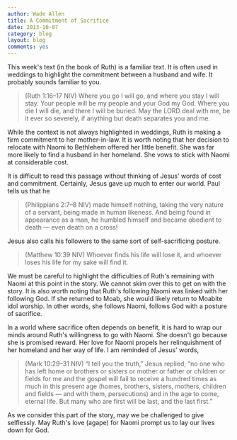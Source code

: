 ```yaml
---
author: Wade Allen
title: A Commitment of Sacrifice
date: 2013-10-07
category: blog
layout: blog
comments: yes
---
```


This week's text (in the book of Ruth) is a familiar text. It is often used in weddings to highlight the commitment between a husband and wife. It probably sounds familiar to you.

>(Ruth 1:16–17 NIV) Where you go I will go, and where you stay I will stay. Your people will be my people and your God my God. Where you die I will die, and there I will be buried. May the LORD deal with me, be it ever so severely, if anything but death separates you and me.

While the context is not always highlighted in weddings, Ruth is making a firm commitment to her mother-in-law. It is worth noting that her decision to relocate with Naomi to Bethlehem offered her little benefit. She was far more likely to find a husband in her homeland. She vows to stick with Naomi at considerable cost. 

It is difficult to read this passage without thinking of Jesus' words of cost and commitment. Certainly, Jesus gave up much to enter our world. Paul tells us that he

>(Philippians 2:7–8 NIV) made himself nothing, taking the very nature of a servant, being made in human likeness. And being found in appearance as a man, he humbled himself and became obedient to death — even death on a cross! 

Jesus also calls his followers to the same sort of self-sacrificing posture. 

>(Matthew 10:39 NIV) Whoever finds his life will lose it, and whoever loses his life for my sake will find it.

We must be careful to highlight the difficulties of Ruth's remaining with Naomi at this point in the story. We cannot skim over this to get on with the story. It is also worth noting that Ruth's following Naomi was linked with her following God. If she returned to Moab, she would likely return to Moabite idol worship. In other words, she follows Naomi, follows God with a posture of sacrifice.

In a world where sacrifice often depends on benefit, it is hard to wrap our minds around Ruth's willingness to go with Naomi. She doesn't go because she is promised reward. Her love for Naomi propels her relinquishment of her homeland and her way of life. I am reminded of Jesus' words,

>(Mark 10:29–31 NIV) “I tell you the truth,” Jesus replied, “no one who has left home or brothers or sisters or mother or father or children or fields for me and the gospel will fail to receive a hundred times as much in this present age (homes, brothers, sisters, mothers, children and fields — and with them, persecutions) and in the age to come, eternal life. But many who are first will be last, and the last first.” 

As we consider this part of the story, may we be challenged to give selflessly. May Ruth's love (agape) for Naomi prompt us to lay our lives down for God. 

